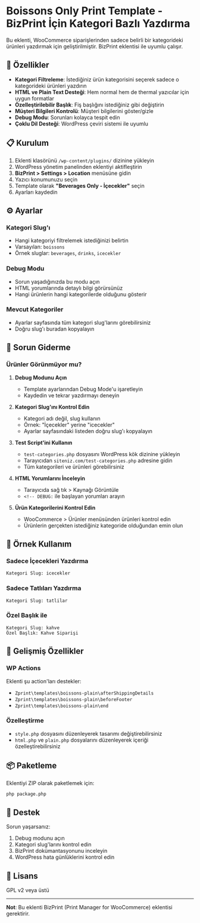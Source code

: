 # Boissons Only Print Template - BizPrint İçin Kategori Bazlı Yazdırma

Bu eklenti, WooCommerce siparişlerinden sadece belirli bir kategorideki ürünleri yazdırmak için geliştirilmiştir. BizPrint eklentisi ile uyumlu çalışır.

## 🎯 Özellikler

- **Kategori Filtreleme**: İstediğiniz ürün kategorisini seçerek sadece o kategorideki ürünleri yazdırın
- **HTML ve Plain Text Desteği**: Hem normal hem de thermal yazıcılar için uygun formatlar
- **Özelleştirilebilir Başlık**: Fiş başlığını istediğiniz gibi değiştirin
- **Müşteri Bilgileri Kontrolü**: Müşteri bilgilerini göster/gizle
- **Debug Modu**: Sorunları kolayca tespit edin
- **Çoklu Dil Desteği**: WordPress çeviri sistemi ile uyumlu

## 📋 Kurulum

1. Eklenti klasörünü `/wp-content/plugins/` dizinine yükleyin
2. WordPress yönetim panelinden eklentiyi aktifleştirin
3. **BizPrint > Settings > Location** menüsüne gidin
4. Yazıcı konumunuzu seçin
5. Template olarak **"Beverages Only - İçecekler"** seçin
6. Ayarları kaydedin

## ⚙️ Ayarlar

### Kategori Slug'ı
- Hangi kategoriyi filtrelemek istediğinizi belirtin
- Varsayılan: `boissons`  
- Örnek sluglar: `beverages`, `drinks`, `icecekler`

### Debug Modu
- Sorun yaşadığınızda bu modu açın
- HTML yorumlarında detaylı bilgi görürsünüz
- Hangi ürünlerin hangi kategorilerde olduğunu gösterir

### Mevcut Kategoriler
- Ayarlar sayfasında tüm kategori slug'larını görebilirsiniz
- Doğru slug'ı buradan kopyalayın

## 🔧 Sorun Giderme

### Ürünler Görünmüyor mu?

1. **Debug Modunu Açın**
   - Template ayarlarından Debug Mode'u işaretleyin
   - Kaydedin ve tekrar yazdırmayı deneyin

2. **Kategori Slug'ını Kontrol Edin**
   - Kategori adı değil, slug kullanın
   - Örnek: "İçecekler" yerine "icecekler"
   - Ayarlar sayfasındaki listeden doğru slug'ı kopyalayın

3. **Test Script'ini Kullanın**
   - `test-categories.php` dosyasını WordPress kök dizinine yükleyin
   - Tarayıcıdan `siteniz.com/test-categories.php` adresine gidin
   - Tüm kategorileri ve ürünleri görebilirsiniz

4. **HTML Yorumlarını İnceleyin**
   - Tarayıcıda sağ tık > Kaynağı Görüntüle
   - `<!-- DEBUG:` ile başlayan yorumları arayın

5. **Ürün Kategorilerini Kontrol Edin**
   - WooCommerce > Ürünler menüsünden ürünleri kontrol edin
   - Ürünlerin gerçekten istediğiniz kategoride olduğundan emin olun

## 📝 Örnek Kullanım

### Sadece İçecekleri Yazdırma
```
Kategori Slug: icecekler
```

### Sadece Tatlıları Yazdırma
```
Kategori Slug: tatlilar
```

### Özel Başlık ile
```
Kategori Slug: kahve
Özel Başlık: Kahve Siparişi
```

## 🚀 Gelişmiş Özellikler

### WP Actions
Eklenti şu action'ları destekler:
- `Zprint\templates\boissons-plain\afterShippingDetails`
- `Zprint\templates\boissons-plain\beforeFooter`
- `Zprint\templates\boissons-plain\end`

### Özelleştirme
- `style.php` dosyasını düzenleyerek tasarımı değiştirebilirsiniz
- `html.php` ve `plain.php` dosyalarını düzenleyerek içeriği özelleştirebilirsiniz

## 📦 Paketleme

Eklentiyi ZIP olarak paketlemek için:
```bash
php package.php
```

## 🤝 Destek

Sorun yaşarsanız:
1. Debug modunu açın
2. Kategori slug'larını kontrol edin
3. BizPrint dokümantasyonunu inceleyin
4. WordPress hata günlüklerini kontrol edin

## 📄 Lisans

GPL v2 veya üstü

---

**Not**: Bu eklenti BizPrint (Print Manager for WooCommerce) eklentisi gerektirir.
